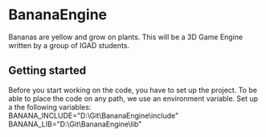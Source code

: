BananaEngine
============

Bananas are yellow and grow on plants. This will be a 3D Game Engine written by a group of IGAD students.


Getting started
---------------
Before you start working on the code, you have to set up the project.
To be able to place the code on any path, we use an environment variable.
Set up a the following variables:
BANANA_INCLUDE="D:\Git\BananaEngine\include"
BANANA_LIB="D:\Git\BananaEngine\lib"

